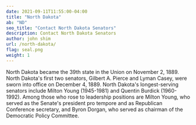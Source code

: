 ```yaml
---
date: 2021-09-11T11:55:00-04:00
title: "North Dakota"
ab: "ND"
seo_title: "Contact North Dakota Senators"
description: Contact North Dakota Senators
author: john shim
url: /north-dakota/
flag: seal.png
weight: 1
---
```


North Dakota became the 39th state in the Union on November 2, 1889. North Dakota's first two senators, Gilbert A. Pierce and Lyman Casey, were sworn into office on December 4, 1889. North Dakota's longest-serving senators include Milton Young (1945-1981) and Quentin Burdick (1960-1992). Among those who rose to leadership positions are Milton Young, who served as the Senate's president pro tempore and as Republican Conference secretary, and Byron Dorgan, who served as chairman of the Democratic Policy Committee.

